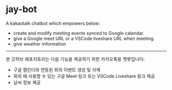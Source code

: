 # jay-bot

A kakaotalk chatbot which empowers below:

- create and modify meeting events synced to Google calendar.
- give a Google meet URL or a VSCode liveshare URL when meeting.
- give weather information

---

본 깃허브 레포지토리는 다음 기능을 제공하기 위한 카카오톡용 챗봇입니다:

- 구글 캘린더와 연동된 회의 이벤트 생성 및 삭제
- 회의 때 사용할 수 있는 구글 Meet 링크 또는 VSCode Liveshare 링크 제공
- 날씨 정보 제공
